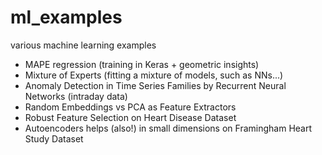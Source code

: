 # ml_examples
various machine learning examples

- MAPE regression (training in Keras + geometric insights)
- Mixture of Experts (fitting a mixture of models, such as NNs...)
- Anomaly Detection in Time Series Families by Recurrent Neural Networks (intraday data)
- Random Embeddings vs PCA as Feature Extractors 
- Robust Feature Selection on Heart Disease Dataset
- Autoencoders helps (also!) in small dimensions on Framingham Heart Study Dataset

